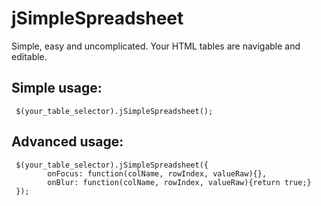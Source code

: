 # jSimpleSpreadsheet

Simple, easy and uncomplicated. Your HTML tables are navigable and editable.

## Simple usage:
```
 $(your_table_selector).jSimpleSpreadsheet();
```
## Advanced usage:
```
 $(your_table_selector).jSimpleSpreadsheet({					
		onFocus: function(colName, rowIndex, valueRaw){},
		onBlur: function(colName, rowIndex, valueRaw){return true;}
 });
``` 
